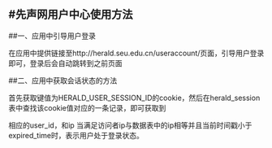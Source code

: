 #先声网用户中心使用方法
------------------------
##一、应用中引导用户登录

<p>在应用中提供链接至<a>http://herald.seu.edu.cn/useraccount/</a>页面，引导用户登录即可，登录后会自动跳转到之前页面</p>


##二、应用中获取会话状态的方法

<p>首先获取键值为HERALD_USER_SESSION_ID的cookie，然后在herald_session表中查找该cookie值对应的一条记录，即可获取到


相应的user_id，和ip 当满足访问者ip与数据表中的ip相等并且当前时间戳小于expired_time时，表示用户处于登录状态。</p>
